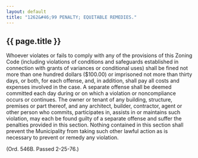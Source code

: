 ```yaml
---
layout: default 
title: "1262&#46;99 PENALTY; EQUITABLE REMEDIES."
---
```


{{ page.title }}
----------------

Whoever violates or fails to comply with any of the provisions of this
Zoning Code (including violations of conditions and safeguards
established in connection with grants of variances or conditional uses)
shall be fined not more than one hundred dollars (\$100.00) or
imprisoned not more than thirty days, or both, for each offense, and, in
addition, shall pay all costs and expenses involved in the case. A
separate offense shall be deemed committed each day during or on which a
violation or noncompliance occurs or continues. The owner or tenant of
any building, structure, premises or part thereof, and any architect,
builder, contractor, agent or other person who commits, participates in,
assists in or maintains such violation, may each be found guilty of a
separate offense and suffer the penalties provided in this section.
Nothing contained in this section shall prevent the Municipality from
taking such other lawful action as is necessary to prevent or remedy any
violation.

(Ord. 546B. Passed 2-25-76.)
